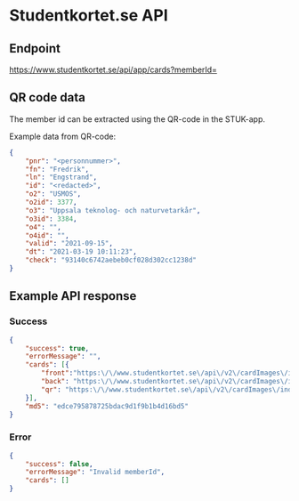 # Studentkortet.se API
## Endpoint
https://www.studentkortet.se/api/app/cards?memberId=<hashed member id>

## QR code data
The member id can be extracted using the QR-code in the STUK-app.

Example data from QR-code:
```json
{
    "pnr": "<personnummer>",
    "fn": "Fredrik",
    "ln": "Engstrand",
    "id": "<redacted>",
    "o2": "USMOS",
    "o2id": 3377,
    "o3": "Uppsala teknolog- och naturvetarkår",
    "o3id": 3384,
    "o4": "",
    "o4id": "",
    "valid": "2021-09-15",
    "dt": "2021-03-19 10:11:23",
    "check": "93140c6742aebeb0cf028d302cc1238d"
}
```

## Example API response
### Success
```json
{
    "success": true,
    "errorMessage": "",
    "cards": [{
        "front":"https:\/\/www.studentkortet.se\/api\/v2\/cardImages\/index.php?hashedCardNumber=<hashed member id>&md5=d4c7c4b05cc02c76f7b693df21984307&index=0&member_membership=3198938&side=front",
        "back": "https:\/\/www.studentkortet.se\/api\/v2\/cardImages\/index.php?hashedCardNumber=<hashed member id>&md5=d4c7c4b05cc02c76f7b693df21984307&index=0&member_membership=3198938&side=back",
        "qr": "https:\/\/www.studentkortet.se\/api\/v2\/cardImages\/index.php?hashedCardNumber=<hashed member id>&md5=d4c7c4b05cc02c76f7b693df21984307&index=0&member_membership=3198938&side=qr"
    }],
    "md5": "edce795878725bdac9d1f9b1b4d16bd5"
}
```

### Error
```json
{
    "success": false,
    "errorMessage": "Invalid memberId",
    "cards": []
}
```
